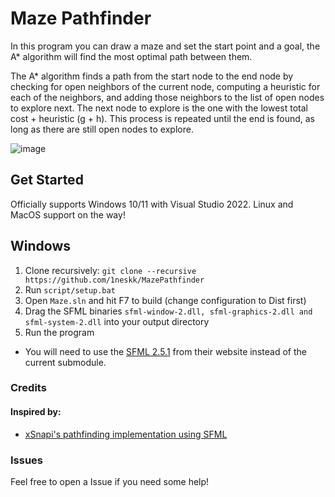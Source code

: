 # Maze Pathfinder

In this program you can draw a maze and set the start point and a goal, the A* algorithm will find the most optimal path between them.

The A* algorithm finds a path from the start node to the end node by checking for open neighbors of the current node, computing a heuristic for each of the neighbors, and adding those neighbors to the list of open nodes to explore next. The next node to explore is the one with the lowest total cost + heuristic (g + h). This process is repeated until the end is found, as long as there are still open nodes to explore.

![image](https://user-images.githubusercontent.com/113075816/235825067-03b3fdc7-b7b5-4c6a-9fdc-6d71f05fe31a.png)

## Get Started

Officially supports Windows 10/11 with Visual Studio 2022. Linux and MacOS support on the way!

## Windows

1. Clone recursively: `git clone --recursive https://github.com/1neskk/MazePathfinder`
2. Run `script/setup.bat`
3. Open `Maze.sln` and hit F7 to build (change configuration to Dist first)
4. Drag the SFML binaries `sfml-window-2.dll, sfml-graphics-2.dll and sfml-system-2.dll` into your output directory
5. Run the program
- You will need to use the [SFML 2.5.1](https://www.sfml-dev.org/files/SFML-2.5.1-windows-vc15-64-bit.zip) from their website instead of the current submodule.

### Credits
#### Inspired by:
- [xSnapi's pathfinding implementation using SFML](https://github.com/xSnapi/cpp_pathfinding_using_sfml)

### Issues
Feel free to open a Issue if you need some help!

